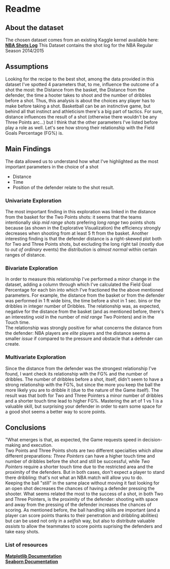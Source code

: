 # Readme

## About the dataset

The chosen dataset comes from an existing Kaggle kernel available here:
__[NBA Shots Log](https://www.kaggle.com/dansbecker/nba-shot-logs)__
This Dataset contains the shot log for the NBA Regular Season 2014/2015
## Assumptions
Looking for the recipe to the best shot, among the data provided in this dataset I've spotted 4 parameters that, to me, influence the outcome of a shot the most: the Distance from the basket, the Distance from the defender, the time a hooter takes to shoot and the number of dribbles before a shot.
Thus, this analysis is about the choices any player has to make before taking a shot.
Basketball can be an instinctive game, but behind all that instinct and athleticism there's a big part of tactics.
For sure, distance influences the result of a shot (otherwise there wouldn't be any Three Points arc...) but I think that the other parameters I've listed before play a role as well. Let's see how strong their relationship with the Field Goals Percentage (FG%) is.
## Main Findings
The data allowed us to understand how what I've highlighted as the most important parameters in the choice of a shot
- Distance<br>
- Time<br>
- Position of the defender
relate to the shot result. 

### Univariate Exploration
The most important finding in this exploration was linked in the distance from the basket for the Two Points shots: it seems that the teams intentionally skip _mid range shots_ prefering _long range_ two points shots because (as shown in the Explorative Visualization) the efficiency strongly decreases when shooting from at least 5 ft from the basket.
Another interesting finding is that the defender distance is a right-skewed plot both for Two and Three Points shots, but excluding the long right tail (mostly due to _out of ordinary_ events) the distribution is _almost normal_ within certain ranges of distance.
### Bivariate Exploration
In order to measure this relationship I've performed a minor change in the dataset, adding a column through which I've calculated the Field Goal Percentage for each bin into which I've fractioned the the above mentioned parameters.
For example, the distance from the basket or from the defender was performed in 1 ft wide bins, the time before a shot in 1 sec. bins or the dribbles in integer number of Dribbles.
The relationship was, as expected, negative for the distance from the basket (and as mentioned before, there's an interesting _void_ in the number of _mid range_ Two Pointers) and in the Touch time.<br>
The relationship was strongly positive for what concerns the distance from the defender: NBA players are _elite_ players and the distance seems a smaller _issue_ if compared to the pressure and obstacle that a defender can create.
### Multivariate Exploration
Since the distance from the defender was the strongest relationship I've found, I want check its relationship with the FG% and the number of dribbles. The number of dribbles before a shot, itself, didn't seem to have a strong relationship with the FG%, but since the more you keep the ball the more likely you are to dribble it (due to the nature of the Game itself).
The result was that both for Two and Three Pointers a minor number of dribbles and a shorter touch time lead to higher FG%.
Mastering the art of 1 vs 1 is a valuable skill, but surprising your defender in order to earn some space for a good shot seems a better way to score points.
## Conclusions
"What emerges is that, as expected, the Game requests speed in decision-making and execution.<br>
Two Points and Three Points shots are two different specialties which allow different preparations: _Three Pointers_ can have a higher touch time and number of dribbles before the shot and still be successful, while _Two Pointers_ require a shorter touch time due to the restricted area and the proximity of the defenders.
But in both cases, don't expect a player to stand there dribbling: that's not what an NBA match will allow you to do.<br>
Keeping the ball \"still\" in the same place without moving it fast looking for an open shot decreases the chances of having a defender pressing the shooter.
What seems related the most to the success of a shot, in both Two and Three Pointers, is the proximity of the defender: shooting with space and away from the pressing of the defender increases the chances of scoring.
As mentioned before, the ball handling skills are important (and a player can score points thanks to their penetration and dribbling abilities) but can be used not only in a _selfish_ way, but also to distribute valuable _assists_ to allow the teammates to score points suprising the defenders and take easy shots.
### List of resources
__[Matplotlib Documentation](https://matplotlib.org/index.html)__<br>
__[Seaborn Documentation](https://seaborn.pydata.org/)__